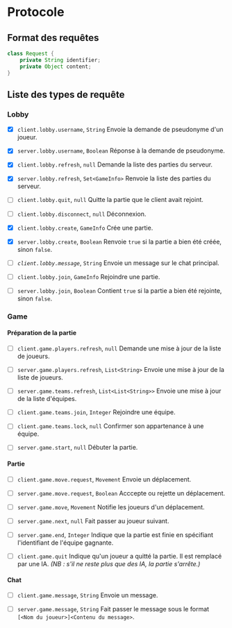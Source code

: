 # Protocole

## Format des requêtes

```java
class Request {
	private String identifier;
	private Object content;
}
```

## Liste des types de requête

### Lobby

- [x] `client.lobby.username`, `String`
  Envoie la demande de pseudonyme d'un joueur.

- [x] `server.lobby.username`, `Boolean`
  Réponse à la demande de pseudonyme.

- [x] `client.lobby.refresh`, `null`
  Demande la liste des parties du serveur.

- [x] `server.lobby.refresh`, `Set<GameInfo>`
  Renvoie la liste des parties du serveur.

- [ ] `client.lobby.quit`, `null`
  Quitte la partie que le client avait rejoint.

- [ ] `client.lobby.disconnect`, `null`
  Déconnexion.

- [x] `client.lobby.create`, `GameInfo`
  Crée une partie.

- [x] `server.lobby.create`, `Boolean`
  Renvoie `true` si la partie a bien été créée, sinon `false`.

- [ ] *`client.lobby.message`*, `String`
  Envoie un message sur le chat principal.

- [ ] `client.lobby.join`, `GameInfo`
  Rejoindre une partie.

- [ ] `server.lobby.join`, `Boolean`
  Contient `true` si la partie a bien été rejointe, sinon `false`.

### Game
#### Préparation de la partie
- [ ] `client.game.players.refresh`, `null`
  Demande une mise à jour de la liste de joueurs.

- [ ] `server.game.players.refresh`, `List<String>`
  Envoie une mise à jour de la liste de joueurs.

- [ ] `server.game.teams.refresh`, `List<List<String>>`
  Envoie une mise à jour de la liste d'équipes.

- [ ] `client.game.teams.join`, `Integer`
  Rejoindre une équipe.

- [ ] `client.game.teams.lock`, `null`
  Confirmer son appartenance à une équipe.

- [ ] `server.game.start`, `null`
  Débuter la partie.

#### Partie
- [ ] `client.game.move.request`, `Movement`
  Envoie un déplacement.

- [ ] `server.game.move.request`, `Boolean`
  Acccepte ou rejette un déplacement.

- [ ] `server.game.move`, `Movement`
  Notifie les joueurs d'un déplacement.

- [ ] `server.game.next`, `null`
  Fait passer au joueur suivant.

- [ ] `server.game.end`, `Integer`
  Indique que la partie est finie en spécifiant l'identifiant de l'équipe gagnante.

- [ ] `client.game.quit`
  Indique qu'un joueur a quitté la partie. Il est remplacé par une IA. *(NB : s'il ne reste plus que des IA, la partie s'arrête.)*

#### Chat
- [ ] `client.game.message`, `String`
  Envoie un message.

- [ ] `server.game.message`, `String`
  Fait passer le message sous le format `[<Nom du joueur>]<Contenu du message>`.
